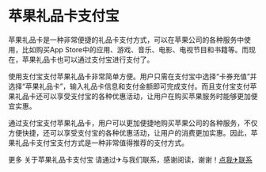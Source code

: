 # 苹果礼品卡支付宝

苹果礼品卡是一种非常便捷的礼品卡支付方式，可以在苹果公司的各种服务中使用，比如购买App Store中的应用、游戏、音乐、电影、电视节目和书籍等。而现在，苹果礼品卡也可以通过支付宝进行支付了。

使用支付宝支付苹果礼品卡非常简单方便。用户只需在支付宝中选择“卡券充值”并选择“苹果礼品卡”，输入礼品卡信息和支付金额即可完成支付。而且支付宝支付苹果礼品卡还可以享受支付宝的各种优惠活动，让用户在购买苹果服务时能够更加便宜实惠。

通过支付宝支付苹果礼品卡，用户可以更加便捷地购买苹果公司的各种服务，不仅方便快捷，还可以享受支付宝的各种优惠活动，让用户的消费更加实惠。因此，苹果礼品卡支付宝支付方式是一种非常值得推荐的支付方式。

更多 关于苹果礼品卡支付宝 请通过✈与我们联系，感谢阅读，谢谢！[点我✈联系](https://b.k02.cc)